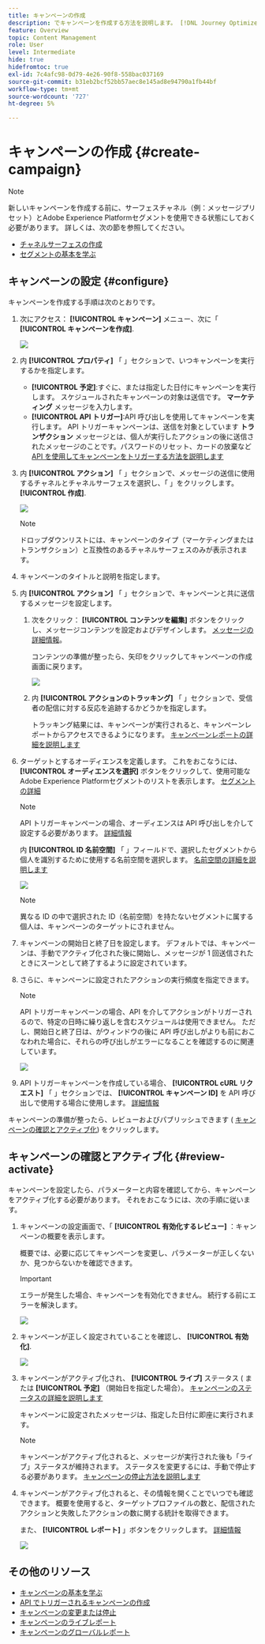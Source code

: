 ```yaml
---
title: キャンペーンの作成
description: でキャンペーンを作成する方法を説明します。 [!DNL Journey Optimizer]
feature: Overview
topic: Content Management
role: User
level: Intermediate
hide: true
hidefromtoc: true
exl-id: 7c4afc98-0d79-4e26-90f8-558bac037169
source-git-commit: b31eb2bcf52bb57aec8e145ad8e94790a1fb44bf
workflow-type: tm+mt
source-wordcount: '727'
ht-degree: 5%

---
```


# キャンペーンの作成 {#create-campaign}

>[!NOTE]
>
>新しいキャンペーンを作成する前に、サーフェスチャネル（例：メッセージプリセット）とAdobe Experience Platformセグメントを使用できる状態にしておく必要があります。 詳しくは、次の節を参照してください。
>
>* [チャネルサーフェスの作成](../configuration/channel-surfaces.md)
>* [セグメントの基本を学ぶ](../segment/about-segments.md)


## キャンペーンの設定 {#configure}

キャンペーンを作成する手順は次のとおりです。

1. 次にアクセス： **[!UICONTROL キャンペーン]** メニュー、次に「 **[!UICONTROL キャンペーンを作成]**.

   ![](assets/create-campaign.png)

1. 内 **[!UICONTROL プロパティ]** 「 」セクションで、いつキャンペーンを実行するかを指定します。

   * **[!UICONTROL 予定]**:すぐに、または指定した日付にキャンペーンを実行します。 スケジュールされたキャンペーンの対象は送信です。 **マーケティング** メッセージを入力します。
   * **[!UICONTROL API トリガー]**:API 呼び出しを使用してキャンペーンを実行します。 API トリガーキャンペーンは、送信を対象としています **トランザクション** メッセージとは、個人が実行したアクションの後に送信されたメッセージのことです。パスワードのリセット、カードの放棄など [API を使用してキャンペーンをトリガーする方法を説明します](api-triggered-campaigns.md)

1. 内 **[!UICONTROL アクション]** 「 」セクションで、メッセージの送信に使用するチャネルとチャネルサーフェスを選択し、「 」をクリックします。 **[!UICONTROL 作成]**.

   ![](assets/create-campaign-action.png)

   >[!NOTE]
   >
   >ドロップダウンリストには、キャンペーンのタイプ（マーケティングまたはトランザクション）と互換性のあるチャネルサーフェスのみが表示されます。

1. キャンペーンのタイトルと説明を指定します。

   <!--To test the content of your message, toggle the **[!UICONTROL Content experiment]** option on. This allows you to test multiple variables of a delivery on populations samples, in order to define which treatment has the biggest impact on the targeted population.[Learn more about content experiment](../campaigns/content-experiment.md).-->

1. 内 **[!UICONTROL アクション]** 「 」セクションで、キャンペーンと共に送信するメッセージを設定します。

   1. 次をクリック： **[!UICONTROL コンテンツを編集]** ボタンをクリックし、メッセージコンテンツを設定およびデザインします。 [メッセージの詳細情報](../messages/get-started-content.md)。

      コンテンツの準備が整ったら、矢印をクリックしてキャンペーンの作成画面に戻ります。

      ![](assets/create-campaign-design.png)

   1. 内 **[!UICONTROL アクションのトラッキング]** 「 」セクションで、受信者の配信に対する反応を追跡するかどうかを指定します。

      トラッキング結果には、キャンペーンが実行されると、キャンペーンレポートからアクセスできるようになります。 [キャンペーンレポートの詳細を説明します](campaign-global-report.md)

1. ターゲットとするオーディエンスを定義します。 これをおこなうには、 **[!UICONTROL オーディエンスを選択]** ボタンをクリックして、使用可能なAdobe Experience Platformセグメントのリストを表示します。 [セグメントの詳細](../segment/about-segments.md)

   >[!NOTE]
   >
   >API トリガーキャンペーンの場合、オーディエンスは API 呼び出しを介して設定する必要があります。 [詳細情報](api-triggered-campaigns.md)

   内 **[!UICONTROL ID 名前空間]** 「 」フィールドで、選択したセグメントから個人を識別するために使用する名前空間を選択します。 [名前空間の詳細を説明します](../event/about-creating.md#select-the-namespace)

   ![](assets/create-campaign-namespace.png)

   >[!NOTE]
   >
   >異なる ID の中で選択された ID（名前空間）を持たないセグメントに属する個人は、キャンペーンのターゲットにされません。

1. キャンペーンの開始日と終了日を設定します。 デフォルトでは、キャンペーンは、手動でアクティブ化された後に開始し、メッセージが 1 回送信されたときにスーンとして終了するように設定されています。

1. さらに、キャンペーンに設定されたアクションの実行頻度を指定できます。

   >[!NOTE]
   >
   >API トリガーキャンペーンの場合、API を介してアクションがトリガーされるので、特定の日時に繰り返しを含むスケジュールは使用できません。 ただし、開始日と終了日は、がウィンドウの後に API 呼び出しがよりも前におこなわれた場合に、それらの呼び出しがエラーになることを確認するのに関連しています。

   ![](assets/create-campaign-schedule.png)

1. API トリガーキャンペーンを作成している場合、 **[!UICONTROL cURL リクエスト]** 「 」セクションでは、 **[!UICONTROL キャンペーン ID]** を API 呼び出しで使用する場合に使用します。 [詳細情報](api-triggered-campaigns.md)

キャンペーンの準備が整ったら、レビューおよびパブリッシュできます ( [キャンペーンの確認とアクティブ化](#review-activate)) をクリックします。

## キャンペーンの確認とアクティブ化 {#review-activate}

キャンペーンを設定したら、パラメーターと内容を確認してから、キャンペーンをアクティブ化する必要があります。 それをおこなうには、次の手順に従います。

1. キャンペーンの設定画面で、「 **[!UICONTROL 有効化するレビュー]** ：キャンペーンの概要を表示します。

   概要では、必要に応じてキャンペーンを変更し、パラメーターが正しくないか、見つからないかを確認できます。

   >[!IMPORTANT]
   >
   >エラーが発生した場合、キャンペーンを有効化できません。 続行する前にエラーを解決します。

   ![](assets/create-campaign-alerts.png)

1. キャンペーンが正しく設定されていることを確認し、 **[!UICONTROL 有効化]**.

   ![](assets/create-campaign-review.png)

1. キャンペーンがアクティブ化され、 **[!UICONTROL ライブ]** ステータス ( または **[!UICONTROL 予定]**  （開始日を指定した場合）。 [キャンペーンのステータスの詳細を説明します](get-started-with-campaigns.md#statuses)

   キャンペーンに設定されたメッセージは、指定した日付に即座に実行されます。

   >[!NOTE]
   >
   >キャンペーンがアクティブ化されると、メッセージが実行された後も「ライブ」ステータスが維持されます。 ステータスを変更するには、手動で停止する必要があります。 [キャンペーンの停止方法を説明します](modify-stop-campaign.md)

1. キャンペーンがアクティブ化されると、その情報を開くことでいつでも確認できます。 概要を使用すると、ターゲットプロファイルの数と、配信されたアクションと失敗したアクションの数に関する統計を取得できます。

   また、 **[!UICONTROL レポート]** 」ボタンをクリックします。 [詳細情報](campaign-global-report.md)

   ![](assets/create-campaign-summary.png)

## その他のリソース

* [キャンペーンの基本を学ぶ](get-started-with-campaigns.md)
* [API でトリガーされるキャンペーンの作成](api-triggered-campaigns.md)
* [キャンペーンの変更または停止](modify-stop-campaign.md)
* [キャンペーンのライブレポート](campaign-live-report.md)
* [キャンペーンのグローバルレポート](campaign-global-report.md)
